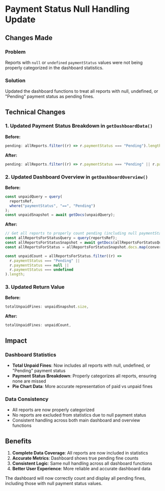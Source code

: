 # Payment Status Null Handling Update

## Changes Made

### Problem
Reports with `null` or `undefined` `paymentStatus` values were not being properly categorized in the dashboard statistics.

### Solution
Updated the dashboard functions to treat all reports with null, undefined, or "Pending" payment status as pending fines.

## Technical Changes

### 1. Updated Payment Status Breakdown in `getDashboardData()`
**Before:**
```typescript
pending: allReports.filter((r) => r.paymentStatus === "Pending").length,
```

**After:**
```typescript
pending: allReports.filter((r) => r.paymentStatus === "Pending" || r.paymentStatus === null || r.paymentStatus === undefined).length,
```

### 2. Updated Dashboard Overview in `getDashboardOverview()`
**Before:**
```typescript
const unpaidQuery = query(
  reportsRef,
  where("paymentStatus", "==", "Pending")
);
const unpaidSnapshot = await getDocs(unpaidQuery);
```

**After:**
```typescript
// Get all reports to properly count pending (including null paymentStatus)
const allReportsForStatusQuery = query(reportsRef);
const allReportsForStatusSnapshot = await getDocs(allReportsForStatusQuery);
const allReportsForStatus = allReportsForStatusSnapshot.docs.map(convertToReportModel);

const unpaidCount = allReportsForStatus.filter((r) => 
  r.paymentStatus === "Pending" || 
  r.paymentStatus === null || 
  r.paymentStatus === undefined
).length;
```

### 3. Updated Return Value
**Before:**
```typescript
totalUnpaidFines: unpaidSnapshot.size,
```

**After:**
```typescript
totalUnpaidFines: unpaidCount,
```

## Impact

### Dashboard Statistics
- **Total Unpaid Fines**: Now includes all reports with null, undefined, or "Pending" payment status
- **Payment Status Breakdown**: Properly categorizes all reports, ensuring none are missed
- **Pie Chart Data**: More accurate representation of paid vs unpaid fines

### Data Consistency
- All reports are now properly categorized
- No reports are excluded from statistics due to null payment status
- Consistent handling across both main dashboard and overview functions

## Benefits
1. **Complete Data Coverage**: All reports are now included in statistics
2. **Accurate Metrics**: Dashboard shows true pending fine counts
3. **Consistent Logic**: Same null handling across all dashboard functions
4. **Better User Experience**: More reliable and accurate dashboard data

The dashboard will now correctly count and display all pending fines, including those with null payment status values.
